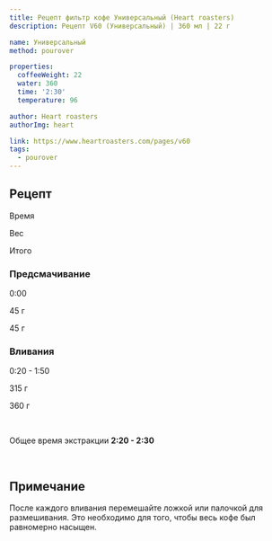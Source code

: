 ```yaml
---
title: Рецепт фильтр кофе Универсальный (Heart roasters)
description: Рецепт V60 (Универсальный) | 360 мл | 22 г

name: Универсальный
method: pourover

properties:
  coffeeWeight: 22
  water: 360
  time: '2:30'
  temperature: 96

author: Heart roasters
authorImg: heart

link: https://www.heartroasters.com/pages/v60
tags:
  - pourover
---
```


## Рецепт


<div class="time-line">

Время

Вес

Итого

</div>

### Предсмачивание

<div class="time-line">

0:00

45 г

45 г

</div>


### Вливания

<div class="time-line">

0:20 - 1:50

315 г

360 г

</div>
<br>

Общее время экстракции __2:20 - 2:30__

<br>
<div class="info-warm">

## Примечание
После каждого вливания перемешайте ложкой или палочкой для размешивания. Это необходимо для того, чтобы весь кофе был равномерно насыщен.
</div>
